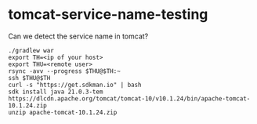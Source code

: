 # tomcat-service-name-testing

Can we detect the service name in tomcat?

```
./gradlew war
export TH=<ip of your host>
export THU=<remote user>
rsync -avv --progress $THU@$TH:~
ssh $THU@$TH
curl -s "https://get.sdkman.io" | bash
sdk install java 21.0.3-tem
https://dlcdn.apache.org/tomcat/tomcat-10/v10.1.24/bin/apache-tomcat-10.1.24.zip
unzip apache-tomcat-10.1.24.zip
```